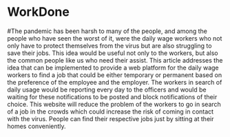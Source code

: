 # WorkDone
#The pandemic has been harsh to many of the people, and among the people who have seen the worst of it, were the daily wage workers who not only have to protect themselves from the virus but are also struggling to save their jobs. This idea would be useful not only to the workers, but also the common people like us who need their assist. This article addresses the idea that can be implemented to provide a web platform for the daily wage workers to find a job that could be either temporary or permanent based on the preference of the employee and the employer. The workers in search of daily usage would be reporting every day to the officers and would be waiting for these notifications to be posted and block notifications of their choice. This website will reduce the problem of the workers to go in search of a job in the crowds which could increase the risk of coming in contact with the virus. People can find their respective jobs just by sitting at their homes conveniently.
